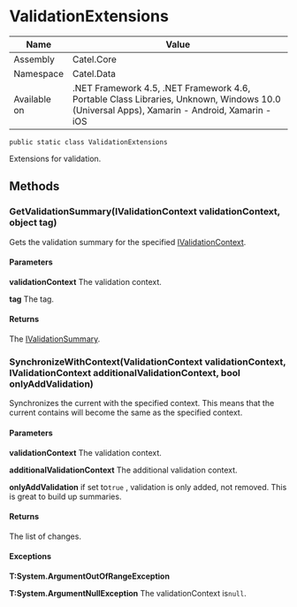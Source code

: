 

# ValidationExtensions

Name|Value
---|---
Assembly|Catel.Core
Namespace|Catel.Data
Available on|.NET Framework 4.5, .NET Framework 4.6, Portable Class Libraries, Unknown, Windows 10.0 (Universal Apps), Xamarin - Android, Xamarin - iOS

```
public static class ValidationExtensions
```

Extensions for validation.



## Methods

### GetValidationSummary(IValidationContext validationContext, object tag)

Gets the validation summary for the specified [IValidationContext](#).

#### Parameters

**validationContext**
The validation context.

**tag**
The tag.

#### Returns

The [IValidationSummary](#).



### SynchronizeWithContext(ValidationContext validationContext, IValidationContext additionalValidationContext, bool onlyAddValidation)

Synchronizes the current with the specified context. This means that the current contains will become the same as the specified context.

#### Parameters

**validationContext**
The validation context.

**additionalValidationContext**
The additional validation context.

**onlyAddValidation**
if set to`true` , validation is only added, not removed. This is great to build up summaries.

#### Returns

The list of changes.

#### Exceptions

**T:System.ArgumentOutOfRangeException**

**T:System.ArgumentNullException**
The validationContext is`null`.



